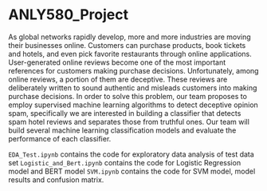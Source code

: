 # ANLY580_Project

As global networks rapidly develop, more and more industries are moving their businesses online. Customers can purchase products, book tickets and hotels, and even pick favorite restaurants through online applications. User-generated online reviews become one of the most important references for customers making purchase decisions. Unfortunately, among online reviews, a portion of them are deceptive. These reviews are deliberately written to sound authentic and misleads customers into making purchase decisions. In order to solve this problem, our team proposes to employ supervised machine learning algorithms to detect deceptive opinion spam, specifically we are interested in building a classifier that detects spam hotel reviews and separates those from truthful ones. Our team will build several machine learning classification models and evaluate the performance of each classifier.

``EDA_Test.ipynb`` contains the code for exploratory data analysis of test data set
``Logistic_and_Bert.ipynb`` contains the code for Logistic Regression model and BERT model
``SVM.ipynb`` contains the code for SVM model, model results and confusion matrix.

